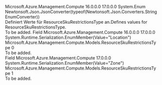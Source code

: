 <Type Name="ResourceSkuRestrictionsType" FullName="Microsoft.Azure.Management.Compute.Models.ResourceSkuRestrictionsType">
  <TypeSignature Language="C#" Value="public enum ResourceSkuRestrictionsType" />
  <TypeSignature Language="ILAsm" Value=".class public auto ansi sealed ResourceSkuRestrictionsType extends System.Enum" />
  <TypeSignature Language="DocId" Value="T:Microsoft.Azure.Management.Compute.Models.ResourceSkuRestrictionsType" />
  <TypeSignature Language="VB.NET" Value="Public Enum ResourceSkuRestrictionsType" />
  <TypeSignature Language="F#" Value="type ResourceSkuRestrictionsType = " />
  <AssemblyInfo>
    <AssemblyName>Microsoft.Azure.Management.Compute</AssemblyName>
    <AssemblyVersion>16.0.0.0</AssemblyVersion>
    <AssemblyVersion>17.0.0.0</AssemblyVersion>
  </AssemblyInfo>
  <Base>
    <BaseTypeName>System.Enum</BaseTypeName>
  </Base>
  <Attributes>
    <Attribute>
      <AttributeName>Newtonsoft.Json.JsonConverter(typeof(Newtonsoft.Json.Converters.StringEnumConverter))</AttributeName>
    </Attribute>
  </Attributes>
  <Docs>
    <summary>
            <span data-ttu-id="dc98b-101">Definiert Werte für ResourceSkuRestrictionsType an.</span><span class="sxs-lookup"><span data-stu-id="dc98b-101">Defines values for ResourceSkuRestrictionsType.</span></span>
            </summary>
    <remarks>To be added.</remarks>
  </Docs>
  <Members>
    <Member MemberName="Location">
      <MemberSignature Language="C#" Value="Location" />
      <MemberSignature Language="ILAsm" Value=".field public static literal valuetype Microsoft.Azure.Management.Compute.Models.ResourceSkuRestrictionsType Location = int32(0)" />
      <MemberSignature Language="DocId" Value="F:Microsoft.Azure.Management.Compute.Models.ResourceSkuRestrictionsType.Location" />
      <MemberSignature Language="VB.NET" Value="Location" />
      <MemberSignature Language="F#" Value="Location = 0" Usage="Microsoft.Azure.Management.Compute.Models.ResourceSkuRestrictionsType.Location" />
      <MemberType>Field</MemberType>
      <AssemblyInfo>
        <AssemblyName>Microsoft.Azure.Management.Compute</AssemblyName>
        <AssemblyVersion>16.0.0.0</AssemblyVersion>
        <AssemblyVersion>17.0.0.0</AssemblyVersion>
      </AssemblyInfo>
      <Attributes>
        <Attribute>
          <AttributeName>System.Runtime.Serialization.EnumMember(Value="Location")</AttributeName>
        </Attribute>
      </Attributes>
      <ReturnValue>
        <ReturnType>Microsoft.Azure.Management.Compute.Models.ResourceSkuRestrictionsType</ReturnType>
      </ReturnValue>
      <MemberValue>0</MemberValue>
      <Docs>
        <summary>To be added.</summary>
      </Docs>
    </Member>
    <Member MemberName="Zone">
      <MemberSignature Language="C#" Value="Zone" />
      <MemberSignature Language="ILAsm" Value=".field public static literal valuetype Microsoft.Azure.Management.Compute.Models.ResourceSkuRestrictionsType Zone = int32(1)" />
      <MemberSignature Language="DocId" Value="F:Microsoft.Azure.Management.Compute.Models.ResourceSkuRestrictionsType.Zone" />
      <MemberSignature Language="VB.NET" Value="Zone" />
      <MemberSignature Language="F#" Value="Zone = 1" Usage="Microsoft.Azure.Management.Compute.Models.ResourceSkuRestrictionsType.Zone" />
      <MemberType>Field</MemberType>
      <AssemblyInfo>
        <AssemblyName>Microsoft.Azure.Management.Compute</AssemblyName>
        <AssemblyVersion>17.0.0.0</AssemblyVersion>
      </AssemblyInfo>
      <Attributes>
        <Attribute>
          <AttributeName>System.Runtime.Serialization.EnumMember(Value="Zone")</AttributeName>
        </Attribute>
      </Attributes>
      <ReturnValue>
        <ReturnType>Microsoft.Azure.Management.Compute.Models.ResourceSkuRestrictionsType</ReturnType>
      </ReturnValue>
      <MemberValue>1</MemberValue>
      <Docs>
        <summary>To be added.</summary>
      </Docs>
    </Member>
  </Members>
</Type>